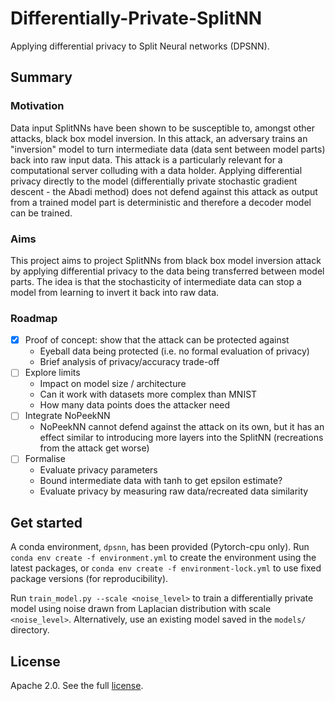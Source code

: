 # Differentially-Private-SplitNN

Applying differential privacy to Split Neural networks (DPSNN).

## Summary
### Motivation
Data input SplitNNs have been shown to be susceptible to,
amongst other attacks,
black box model inversion.
In this attack,
an adversary trains an "inversion" model to
turn intermediate data (data sent between model parts)
back into raw input data.
This attack is a particularly relevant for a computational server
colluding with a data holder.
Applying differential privacy directly to the model
(differentially private stochastic gradient descent - the Abadi method)
does not defend against this attack
as output from a trained model part is deterministic
and therefore a decoder model can be trained.

### Aims
This project aims to project SplitNNs
from black box model inversion attack
by applying differential privacy to the data being transferred between model parts.
The idea is that the stochasticity of intermediate data can stop a model
from learning to invert it back into raw data.

### Roadmap
- [X] Proof of concept: show that the attack can be protected against
    - Eyeball data being protected (i.e. no formal evaluation of privacy)
    - Brief analysis of privacy/accuracy trade-off
- [ ] Explore limits
    - Impact on model size / architecture
    - Can it work with datasets more complex than MNIST
    - How many data points does the attacker need
- [ ] Integrate NoPeekNN
    - NoPeekNN cannot defend against the attack on its own,
    but it has an effect similar to introducing more layers into the SplitNN
    (recreations from the attack get worse)
- [ ] Formalise
    - Evaluate privacy parameters
    - Bound intermediate data with tanh to get epsilon estimate?
    - Evaluate privacy by measuring raw data/recreated data similarity

## Get started
A conda environment, `dpsnn`, has been provided (Pytorch-cpu only).
Run `conda env create -f environment.yml` to create the environment
using the latest packages,
or `conda env create -f environment-lock.yml` to use fixed package versions
(for reproducibility).

Run `train_model.py --scale <noise_level>` to train a differentially private model
using noise drawn from Laplacian distribution with scale `<noise_level>`.
Alternatively,
use an existing model saved in the `models/` directory.


## License
Apache 2.0. See the full [license](LICENSE).